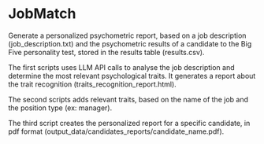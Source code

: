 # JobMatch

Generate a personalized psychometric report, based on a job description (job_description.txt) and the psychometric results of a candidate to the Big Five personality test, stored in the results table (results.csv).

The first scripts uses LLM API calls to analyse the job description and determine the most relevant psychological traits.
It generates a report about the trait recognition (traits_recognition_report.html).

The second scripts adds relevant traits, based on the name of the job and the position type (ex: manager).

The third script creates the personalized report for a specific candidate, in pdf format (output_data/candidates_reports/candidate_name.pdf).
